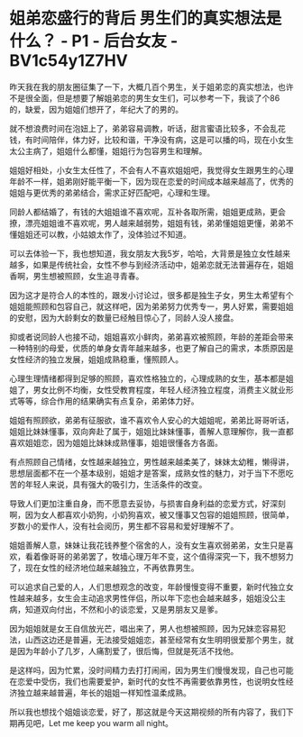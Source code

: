 # 姐弟恋盛行的背后 男生们的真实想法是什么？ - P1 - 后台女友 - BV1c54y1Z7HV

昨天我在我的朋友圈征集了一下，大概几百个男生，关于姐弟恋的真实想法，也许不是很全面，但是想要了解姐弟恋的男生女生们，可以参考一下，我谈了个86的，缺爱，因为姐姐们想开了，年纪大了的男的。

就不想浪费时间在泡妞上了，弟弟容易调教，听话，甜言蜜语比较多，不会乱花钱，有时间陪伴，体力好，比较和谐，干净没有病，这是可以播的吗，现在小女生太公主病了，姐姐什么都懂，姐姐行为包容男生和理解。

姐姐好相处，小女生太任性了，不会有人不喜欢姐姐吧，我觉得女生跟男生的心理年龄不一样，姐弟刚好能平衡一下，因为现在恋爱的时间成本越来越高了，优秀的姐姐与更优秀的弟弟结合，需求正好匹配吧，心理和生理。

同龄人都结婚了，有钱的大姐姐谁不喜欢呢，互补各取所需，姐姐更成熟，更会撩，漂亮姐姐谁不喜欢呢，男人越来越弱势，姐姐有钱，弟弟懂姐姐更懂，弟弟不懂姐姐还可以教，小姑娘太作了，没体验过不知道。

可以去体验一下，我也想知道，我女朋友大我5岁，哈哈，大背景是独立女性越来越多，如果是传统社会，女性不参与到经济活动中，姐弟恋就无法普遍存在，姐姐香啊，男生想被照顾，女生追寻青春。

因为这才是符合人的本性的，跟发小讨论过，很多都是独生子女，男生太希望有个姐姐能照顾和包容自己，就这样吧，因为弟弟努力优秀专一，男人好累，需要姐姐的安慰，因为大龄剩女的数量已经触目惊心了，同龄人没人接盘。

抑或者说同龄人也接不动，姐姐喜欢小鲜肉，弟弟喜欢被照顾，年龄的差距会带来一种特别的母爱，优质的单身女青年越来越多，也更了解自己的需求，本质原因是女性经济的独立发展，姐姐成熟稳重，懂照顾人。

心理生理情绪都得到足够的照顾，喜欢性格独立的，心理成熟的女生，基本都是姐姐了，男女比例不均衡，女性受教育程度，年轻人经济独立程度，消费主义就业形式等等，综合作用的结果确实有点复杂，弟弟体力好。

姐姐有照顾欲，弟弟有征服欲，谁不喜欢令人安心的大姐姐呢，弟弟比哥哥听话，姐姐比妹妹懂事，双向奔赴了属于，姐姐比妹妹懂事，善解人意理解你，我一直都喜欢姐姐恋，因为姐姐比妹妹成熟懂事，姐姐很懂各方各面。

有点照顾自己情绪，女性越来越独立，男性越来越柔美了，妹妹太幼稚，懒得讲，思想层面都不在一个基本级别，姐姐才是答案，成熟女性的魅力，对于当下不愿吃苦的年轻人来说，具有强大的吸引力，生活条件的改变。

导致人们更加注重自身，而不愿意去妥协，与损害自身利益的恋爱方式，好深刻啊，因为女人都喜欢小奶狗，小奶狗喜欢，被又懂事又包容的姐姐照顾，很简单，岁数小的爱作人，没有社会阅历，男生都不容易和爱好理解不了。

姐姐善解人意，妹妹让我花钱养整个宿舍的人，没有女生喜欢弱弟弟，女生只是喜欢，看着像哥哥的弟弟罢了，牧墙心理万年不变，这个值得深究一下，我不想努力了，现在女性的经济地位越来越独立，不再依靠男生。

可以追求自己爱的人，人们思想观念的改变，年龄慢慢变得不重要，新时代独立女性越来越多，女生会主动追求男性伴侣，所以年下恋也会越来越多，姐姐没公主病，知道双向付出，不然和小的谈恋爱，又是男朋友又是爹。

因为姐姐就是女王自信放光芒，唱出来了，男人也想被照顾，因为兄妹恋容易犯法，山西这边还是普遍，无法接受姐姐恋，甚至经常有女生明明很爱那个男生，就是因为年龄小了几岁，人痛割爱了，很后悔，但就是死活不找他。

是这样吗，因为忙累，没时间精力去打打闹闹，因为男生们慢慢发现，自己也可能在恋爱中受伤，我们也需要爱护，新时代的女性不再需要依靠男性，也说明女性经济独立越来越普遍，年长的姐姐一样知性温柔成熟。

所以我也想找个姐姐谈恋爱，好了，那这就是今天这期视频的所有内容了，我们下期再见吧，Let me keep you warm all night。
